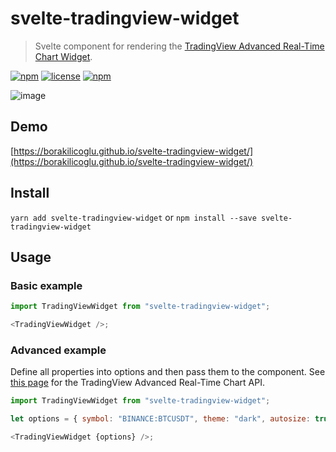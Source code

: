 # svelte-tradingview-widget

> Svelte component for rendering the [TradingView Advanced Real-Time Chart Widget](https://www.tradingview.com/widget/advanced-chart/).

[![npm](https://img.shields.io/npm/v/svelte-tradingview-widget.svg?style=for-the-badge)](https://www.npmjs.com/package/svelte-tradingview-widget)
[![license](https://img.shields.io/github/license/mashape/apistatus.svg?style=for-the-badge)](https://github.com/borakilicoglu/svelte-tradingview-widget/blob/master/LICENSE)
[![npm](https://img.shields.io/npm/dt/svelte-tradingview-widget.svg?style=for-the-badge)](https://www.npmjs.com/package/svelte-tradingview-widget)

![image](https://res.cloudinary.com/dvq6gu2yi/image/upload/v1589813755/68747470733a2f2f64726976652e676f6f676c652e636f6d2f75633f6578706f72743d766965772669643d31505a53465665477577355052684c5a56447836334f50364b73525a7050464d41.png)

## Demo

[https://borakilicoglu.github.io/svelte-tradingview-widget/](https://borakilicoglu.github.io/svelte-tradingview-widget/)

## Install

`yarn add svelte-tradingview-widget`
or
`npm install --save svelte-tradingview-widget`

## Usage

### Basic example

```javascript
import TradingViewWidget from "svelte-tradingview-widget";

<TradingViewWidget />;
```

### Advanced example

Define all properties into options and then pass them to the component. See [this page](https://www.tradingview.com/widget/advanced-chart/) for the TradingView Advanced Real-Time Chart API.

```javascript
import TradingViewWidget from "svelte-tradingview-widget";

let options = { symbol: "BINANCE:BTCUSDT", theme: "dark", autosize: true, locale: "fr" };

<TradingViewWidget {options} />;
```
